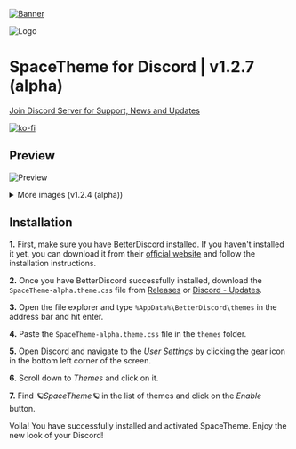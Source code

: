 [![Banner](https://media.discordapp.net/attachments/1107274994288959510/1107655839889768448/image.png)](https://github.com/SkyEnergy0/SpaceTheme-Steam)

![Logo](https://cdn.discordapp.com/attachments/1107274994288959510/1145273484990234654/Group_165.png)
# SpaceTheme for Discord | v1.2.7 (alpha)
[Join Discord Server for Support, News and Updates](https://discord.gg/7Zv8Xz3Vzn)

[![ko-fi](https://ko-fi.com/img/githubbutton_sm.svg)](https://ko-fi.com/spaceenergy)

## Preview
![Preview](https://cdn.discordapp.com/attachments/1107274994288959510/1147897252224974868/Frame_11.png)
<details>
  <summary>More images (v1.2.4 (alpha))</summary>
  <h3>Chat</h3>
  <img src="https://cdn.discordapp.com/attachments/1107274994288959510/1145266438832132106/Frame_9.png">
  <h3>Forum (WIP)</h3>
  <img src="https://cdn.discordapp.com/attachments/1107274994288959510/1145265542362562661/Frame_8.png">
  <h3>100% Settings width</h3>
  <img src="https://cdn.discordapp.com/attachments/1107274994288959510/1145265541536284722/Frame_10.png">
</details>

## Installation
**1.** First, make sure you have BetterDiscord installed. If you haven't installed it yet, you can download it from their [official website](https://betterdiscord.app) and follow the installation instructions.

**2.** Once you have BetterDiscord successfully installed, download the `SpaceTheme-alpha.theme.css` file from [Releases](https://github.com/SkyEnergy0/SpaceTheme-Discord/releases) or [⁠Discord - Updates](https://discord.com/channels/1104516050537685144/1104523460052520980).

**3.** Open the file explorer and type `%AppData%\BetterDiscord\themes` in the address bar and hit enter.

**4.** Paste the `SpaceTheme-alpha.theme.css` file in the `themes` folder.

**5.** Open Discord and navigate to the *User Settings* by clicking the gear icon in the bottom left corner of the screen.

**6.** Scroll down to *Themes* and click on it.

**7.** Find *🪐SpaceTheme🪐* in the list of themes and click on the *Enable* button.

Voila! You have successfully installed and activated SpaceTheme. Enjoy the new look of your Discord!
